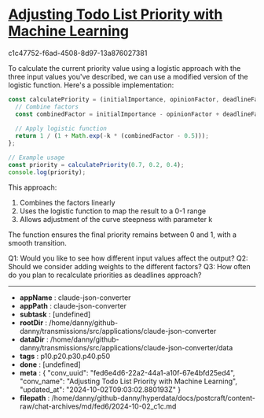 # [Adjusting Todo List Priority with Machine Learning](https://claude.ai/chat/fed6e4d6-22a2-44a1-a10f-67e4bfd25ed4)

c1c47752-f6ad-4508-8d97-13a876027381

 To calculate the current priority value using a logistic approach with the three input values you've described, we can use a modified version of the logistic function. Here's a possible implementation:

```javascript
const calculatePriority = (initialImportance, opinionFactor, deadlineFactor, k = 5) => {
  // Combine factors
  const combinedFactor = initialImportance - opinionFactor + deadlineFactor;
  
  // Apply logistic function
  return 1 / (1 + Math.exp(-k * (combinedFactor - 0.5)));
};

// Example usage
const priority = calculatePriority(0.7, 0.2, 0.4);
console.log(priority);
```

This approach:
1. Combines the factors linearly
2. Uses the logistic function to map the result to a 0-1 range
3. Allows adjustment of the curve steepness with parameter k

The function ensures the final priority remains between 0 and 1, with a smooth transition.

Q1: Would you like to see how different input values affect the output?
Q2: Should we consider adding weights to the different factors?
Q3: How often do you plan to recalculate priorities as deadlines approach?

---

* **appName** : claude-json-converter
* **appPath** : claude-json-converter
* **subtask** : [undefined]
* **rootDir** : /home/danny/github-danny/transmissions/src/applications/claude-json-converter
* **dataDir** : /home/danny/github-danny/transmissions/src/applications/claude-json-converter/data
* **tags** : p10.p20.p30.p40.p50
* **done** : [undefined]
* **meta** : {
  "conv_uuid": "fed6e4d6-22a2-44a1-a10f-67e4bfd25ed4",
  "conv_name": "Adjusting Todo List Priority with Machine Learning",
  "updated_at": "2024-10-02T09:03:02.880193Z"
}
* **filepath** : /home/danny/github-danny/hyperdata/docs/postcraft/content-raw/chat-archives/md/fed6/2024-10-02_c1c.md